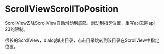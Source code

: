 # ScrollViewScrollToPosition
ScrollView去除ScrollView自动滑动到底部。滑动到指定位置，重写api去除api 23的限制。
<br/>
<br/>
很长的ScrollView，dialog弹出目录，点击目录跳转到该目录在ScrollView中指定位置。
